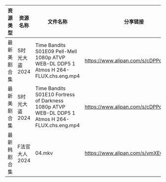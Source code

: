 | 资源类型   | 资源名称      | 文件名称                                                                                           | 分享链接                                 | 更新时间                |
| ------ | --------- | ---------------------------------------------------------------------------------------------- | ------------------------------------ | ------------------- |
| 最新美剧合集 | S时光大盗2024 | Time Bandits S01E09 Pell-Mell 1080p ATVP WEB-DL DDP5 1 Atmos H 264-FLUX.chs.eng.mp4            | https://www.alipan.com/s/cDPPqWs3Yia | 2024-08-21 12:06:17 |
| 最新美剧合集 | S时光大盗2024 | Time Bandits S01E10 Fortress of Darkness 1080p ATVP WEB-DL DDP5 1 Atmos H 264-FLUX.chs.eng.mp4 | https://www.alipan.com/s/cDPPqWs3Yia | 2024-08-21 12:06:17 |
| 最新韩剧合集 | F法官大人2024 | 04.mkv                                                                                         | https://www.alipan.com/s/vmXEwsv83mq | 2024-08-21 00:05:29 |
